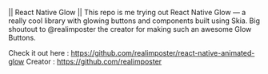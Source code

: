 || React Native Glow ||
This repo is me trying out React Native Glow — a really cool library with glowing buttons and components built using Skia.
Big shoutout to @realimposter the creator for making such an awesome Glow Buttons.

Check it out here : https://github.com/realimposter/react-native-animated-glow
Creator : https://github.com/realimposter
